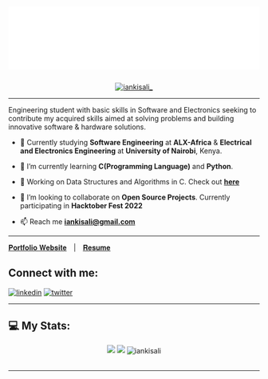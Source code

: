 <!--<h1 align="center">Hi there 👋, I'm Ian Kisali</h1>-->

<h1 align="center">
<img src="header.svg" />
</h1>

<p align="center"> <a href="https://twitter.com/iankisali_" target="blank"><img src="https://img.shields.io/twitter/follow/iankisali_?color=1DA1F2&logo=twitter&style=for-the-badge" alt="iankisali_" /></a> </p>

---

<!--[![Twitter Follow](https://img.shields.io/twitter/follow/iankisali_?color=1DA1F2&logo=twitter&style=for-the-badge)](https://twitter.com/intent/follow?original_referer=https%3A%2F%2Fgithub.com%2iankisali_&screen_name=iankisali_)-->


Engineering student with basic skills in
Software and Electronics seeking to contribute my acquired skills aimed at solving problems and building innovative software & hardware solutions.


- 🔭 Currently studying **Software Engineering** at **ALX-Africa** & **Electrical and Electronics Engineering** at **University of Nairobi**, Kenya.

- 🌱 I’m currently learning **C(Programming Language)** and **Python**.

- 🌱 Working on Data Structures and Algorithms in C. Check out **[here](https://github.com/iankisali/C-Data-Structures-Algorithms)**

- 👯 I’m looking to collaborate on **Open Source Projects**. Currently participating in **Hacktober Fest 2022**

- 📫 Reach me **iankisali@gmail.com**
---
<span> [𝐏𝐨𝐫𝐭𝐟𝐨𝐥𝐢𝐨 𝐖𝐞𝐛𝐬𝐢𝐭𝐞](https://iankisali.github.io/)&emsp;|&emsp;[𝐑𝐞𝐬𝐮𝐦𝐞](https://iankisali.github.io/Ian-Kisali-Resume.html) </span>


## Connect with me:
[<img src='https://cdn.jsdelivr.net/npm/simple-icons@3.0.1/icons/linkedin.svg' alt='linkedin' height='40'>](https://www.linkedin.com/in/ian-kisali-bb4164209/)
[<img src='https://cdn.jsdelivr.net/npm/simple-icons@3.0.1/icons/twitter.svg' alt='twitter' height='40'>](https://twitter.com/IanKisali_) 

---

<!-- BLOG-POST-LIST:START -->
## 💻 My Stats:
<div align="center">

<!--<img height="180em" src="https://github-readme-stats.vercel.app/api?username=iankisali&show_icons=true&theme=github_dark&count_private=true"/>
<img height="180em" src="https://github-readme-stats.vercel.app/api/top-langs/?username=iankisali&layout=compact&langs_count=7&theme=github_dark"/>-->
<img height="180em" src="https://github-readme-stats-git-masterrstaa-rickstaa.vercel.app/api?username=iankisali&show_icons=true&theme=github_dark&count_private=true"/>
<img height="180em" src="https://github-readme-stats-git-masterrstaa-rickstaa.vercel.app/api/top-langs/?username=iankisali&layout=compact&langs_count=7&theme=github_dark"/>

<img align="center" src="https://github-readme-streak-stats.herokuapp.com/?user=iankisali&&theme=tokyonight" alt="iankisali" />

<br>
<br>

<!--[![Kisali's GitHub activity graph](https://activity-graph.herokuapp.com/graph?username=iankisali&&theme=xcode)](https://github.com/iankisali)-->

</div>
<!--![GitHub Activity Graph](https://activity-graph.herokuapp.com/graph?username=iankisali&theme=merko)-->

---

<!---
iankisali/iankisali is a ✨ special ✨ repository because its `README.md` (this file) appears on your GitHub profile.
You can click the Preview link to take a look at your changes.
--->
